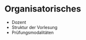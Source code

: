 <!--
author: Dennis Ried
email: dennis.ried@musikwiss.uni-halle.de
version: 1.0.0
language: de
narrator: Deutsch Female
comment: Organisatorisches (Sitzung 1)
mode: Presentation
import: http://localhost:8001/kapitel/VL_MuGesch-I_Sitzungstermine.md
        https://raw.githubusercontent.com/LiaTemplates/citations/main/README.md
-->

# Organisatorisches

* Dozent
* Struktur der Vorlesung
* Prüfungsmodalitäten
